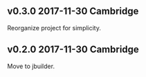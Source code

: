 v0.3.0 2017-11-30 Cambridge
--------------------------

Reorganize project for simplicity.

v0.2.0 2017-11-30 Cambridge
--------------------------

Move to jbuilder.
